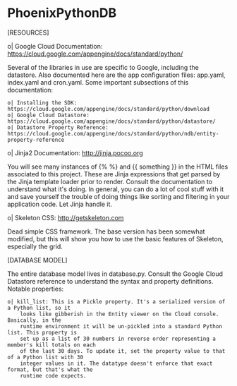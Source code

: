 # PhoenixPythonDB

[RESOURCES]

o| Google Cloud Documentation: https://cloud.google.com/appengine/docs/standard/python/

Several of the libraries in use are specific to Google, including the datastore. Also documented
here are the app configuration files: app.yaml, index.yaml and cron.yaml. Some important
subsections of this documentation:
	
	o| Installing the SDK: https://cloud.google.com/appengine/docs/standard/python/download
	o| Google Cloud Datastore: https://cloud.google.com/appengine/docs/standard/python/datastore/
	o| Datastore Property Reference: https://cloud.google.com/appengine/docs/standard/python/ndb/entity-property-reference

o| Jinja2 Documentation: http://jinja.pocoo.org

You will see many instances of {% <something> %} and {{ something }} in the HTML files associated 
to this project. These are Jinja expressions that get parsed by the Jinja template loader prior to 
render. Consult the documentation to understand what it's doing. In general, you can do a lot of 
cool stuff with it and save yourself the trouble of doing things like sorting and filtering in your 
application code. Let Jinja handle it.

o| Skeleton CSS: http://getskeleton.com

Dead simple CSS framework. The base version has been somewhat modified, but this will show you how
to use the basic features of Skeleton, especially the grid.

[DATABASE MODEL]

The entire database model lives in database.py. Consult the Google Cloud Datastore reference to
understand the syntax and property definitions. Notable properties:

	o| kill_list: This is a Pickle property. It's a serialized version of a Python list, so it
		looks like gibberish in the Entity viewer on the Cloud console. Basically, in the
		runtime environment it will be un-pickled into a standard Python list. This property is
		set up as a list of 30 numbers in reverse order representing a member's kill totals on each 
		of the last 30 days. To update it, set the property value to that of a Python list with 30
		integer values in it. The datatype doesn't enforce that exact format, but that's what the
		runtime code expects.